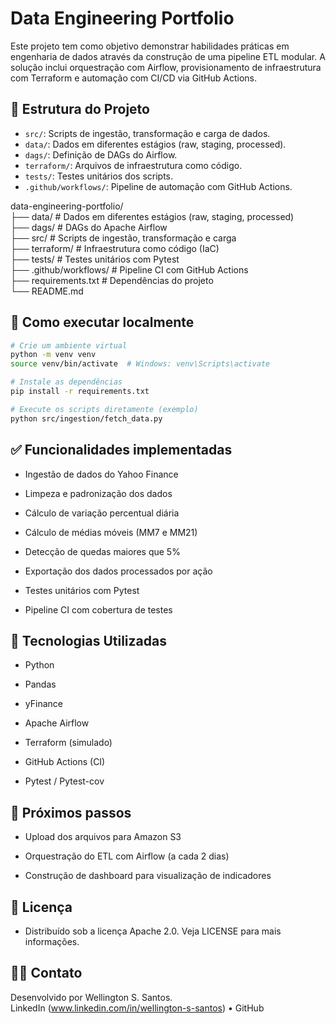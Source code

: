 # Data Engineering Portfolio

Este projeto tem como objetivo demonstrar habilidades práticas em engenharia de dados através da construção de uma pipeline ETL modular.
A solução inclui orquestração com Airflow, provisionamento de infraestrutura com Terraform e automação com CI/CD via GitHub Actions.

## 🧱 Estrutura do Projeto

- `src/`: Scripts de ingestão, transformação e carga de dados.
- `data/`: Dados em diferentes estágios (raw, staging, processed).
- `dags/`: Definição de DAGs do Airflow.
- `terraform/`: Arquivos de infraestrutura como código.
- `tests/`: Testes unitários dos scripts.
- `.github/workflows/`: Pipeline de automação com GitHub Actions.

data-engineering-portfolio/  
├── data/ # Dados em diferentes estágios (raw, staging, processed)  
├── dags/ # DAGs do Apache Airflow  
├── src/ # Scripts de ingestão, transformação e carga  
├── terraform/ # Infraestrutura como código (IaC)  
├── tests/ # Testes unitários com Pytest  
├── .github/workflows/ # Pipeline CI com GitHub Actions  
├── requirements.txt # Dependências do projeto  
└── README.md  

## 🚀 Como executar localmente

```bash
# Crie um ambiente virtual
python -m venv venv
source venv/bin/activate  # Windows: venv\Scripts\activate

# Instale as dependências
pip install -r requirements.txt

# Execute os scripts diretamente (exemplo)
python src/ingestion/fetch_data.py

```

## ✅ Funcionalidades implementadas
* Ingestão de dados do Yahoo Finance

* Limpeza e padronização dos dados

* Cálculo de variação percentual diária

* Cálculo de médias móveis (MM7 e MM21)

* Detecção de quedas maiores que 5%

* Exportação dos dados processados por ação

* Testes unitários com Pytest

* Pipeline CI com cobertura de testes

## 🔧 Tecnologias Utilizadas
* Python

* Pandas

* yFinance

* Apache Airflow

* Terraform (simulado)

* GitHub Actions (CI)

* Pytest / Pytest-cov

## 📌 Próximos passos
* Upload dos arquivos para Amazon S3

* Orquestração do ETL com Airflow (a cada 2 dias)

* Construção de dashboard para visualização de indicadores

## 📄 Licença
* Distribuído sob a licença Apache 2.0. Veja LICENSE para mais informações.

## 🙋‍♂️ Contato
Desenvolvido por Wellington S. Santos.  
LinkedIn (www.linkedin.com/in/wellington-s-santos) • GitHub